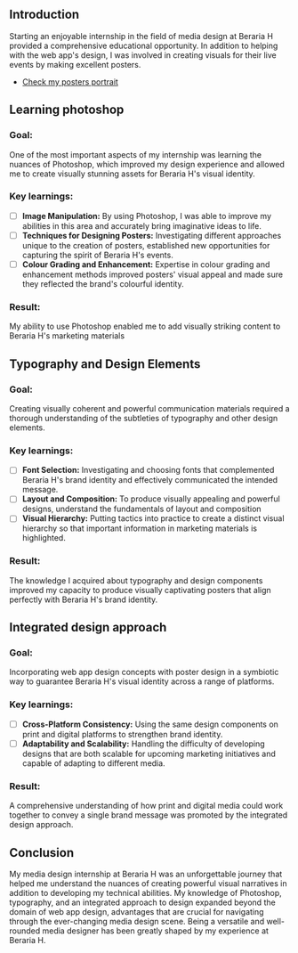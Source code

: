 ## Introduction
Starting an enjoyable internship in the field of media design at Beraria H provided a comprehensive educational opportunity. In addition to helping with the web app's design, I was involved in creating visuals for their live events by making excellent posters.

- [Check my posters portrait](https://www.canva.com/design/DAF29S-_wl0/1cpzx-WA03Q1-Ct2184eOA/view?utm_content=DAF29S-_wl0&utm_campaign=designshare&utm_medium=link&utm_source=editor)

## Learning photoshop

### **Goal:**
One of the most important aspects of my internship was learning the nuances of Photoshop, which improved my design experience and allowed me to create visually stunning assets for Beraria H's visual identity.

### **Key learnings:**
- [ ] **Image Manipulation:** By using Photoshop, I was able to improve my abilities in this area and accurately bring imaginative ideas to life.
- [ ] **Techniques for Designing Posters:** Investigating different approaches unique to the creation of posters, established new opportunities for capturing the spirit of Beraria H's events.
- [ ] **Colour Grading and Enhancement:** Expertise in colour grading and enhancement methods improved posters' visual appeal and made sure they reflected the brand's colourful identity.

### **Result:**
My ability to use Photoshop enabled me to add visually striking content to Beraria H's marketing materials

## Typography and Design Elements

### **Goal:**
Creating visually coherent and powerful communication materials required a thorough understanding of the subtleties of typography and other design elements.

### **Key learnings:**
- [ ] **Font Selection:** Investigating and choosing fonts that complemented Beraria H's brand identity and effectively communicated the intended message.
- [ ] **Layout and Composition:** To produce visually appealing and powerful designs, understand the fundamentals of layout and composition
- [ ] **Visual Hierarchy:** Putting tactics into practice to create a distinct visual hierarchy so that important information in marketing materials is highlighted.

### **Result:**
The knowledge I acquired about typography and design components improved my capacity to produce visually captivating posters that align perfectly with Beraria H's brand identity.

## Integrated design approach

### **Goal:**
Incorporating web app design concepts with poster design in a symbiotic way to guarantee Beraria H's visual identity across a range of platforms.

### **Key learnings:**
- [ ] **Cross-Platform Consistency:** Using the same design components on print and digital platforms to strengthen brand identity.
- [ ] **Adaptability and Scalability:** Handling the difficulty of developing designs that are both scalable for upcoming marketing initiatives and capable of adapting to different media.

### **Result:**
A comprehensive understanding of how print and digital media could work together to convey a single brand message was promoted by the integrated design approach.

## Conclusion
My media design internship at Beraria H was an unforgettable journey that helped me understand the nuances of creating powerful visual narratives in addition to developing my technical abilities. My knowledge of Photoshop, typography, and an integrated approach to design expanded beyond the domain of web app design, advantages that are crucial for navigating through the ever-changing media design scene. Being a versatile and well-rounded media designer has been greatly shaped by my experience at Beraria H.













 
